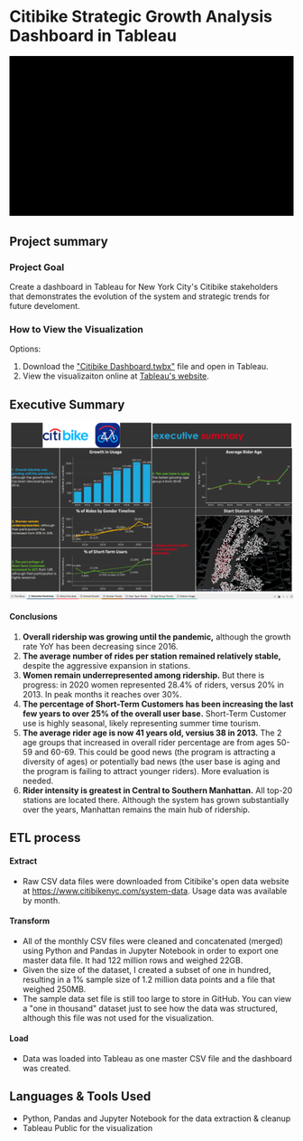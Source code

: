 # Citibike Strategic Growth Analysis Dashboard in Tableau

<p align="center">
<img src="https://github.com/kennethcandersen/Citibike-Strategic-Analysis-Tableau/blob/main/citibike_dashboard_tour.gif" width="900"/>
</p>

## Project summary 

### Project Goal
Create a dashboard in Tableau for New York City's Citibike stakeholders that demonstrates the evolution of the system and strategic trends for future develoment.

### How to View the Visualization 
Options:
1. Download the ["Citibike Dashboard.twbx"](https://github.com/kennethcandersen/Citibike-Strategic-Analysis-Tableau/blob/main/Citibike%20Dashboard.twbx) file and open in Tableau. 
2. View the visualizaiton online at [Tableau's website](https://public.tableau.com/views/CitibikeDashboard_16283828004620/TheStory?:language=en-US&publish=yes&:display_count=n&:origin=viz_share_link).

## Executive Summary
<p align="center">
<img src="https://github.com/kennethcandersen/Citibike-Strategic-Analysis-Tableau/blob/main/executive_summary.png" width="900"/>
</p>

#### Conclusions
1. **Overall ridership was growing until the pandemic,** although the growth rate YoY has been decreasing since 2016. 
2. **The average number of rides per station remained relatively stable,** despite the aggressive expansion in stations.
3. **Women remain underrepresented among ridership.** But there is progress: in 2020 women represented 28.4% of riders, versus 20% in 2013.  In peak months it reaches over 30%.
4. **The percentage of Short-Term Customers has been increasing the last few years to over 25% of the overall user base.** Short-Term Customer use is highly seasonal, likely representing summer time tourism.
5. **The average rider age is now 41 years old, versius 38 in 2013.** The 2 age groups that increased in overall rider percentage are from ages 50- 59 and 60-69. This could be good news (the program is attracting a diversity of ages) or potentially bad news (the user base is aging and the program is failing to attract younger riders). More evaluation is needed. 
6. **Rider intensity is greatest in Central to Southern Manhattan.** All top-20 stations are located there. Although the system has grown substantially over the years, Manhattan remains the main hub of ridership. 

## ETL process 
#### Extract
- Raw CSV data files were downloaded from Citibike's open data website at https://www.citibikenyc.com/system-data. Usage data was available by month. 
#### Transform
- All of the monthly CSV files were cleaned and concatenated (merged) using Python and Pandas in Jupyter Notebook in order to export one master data file. It had 122 million rows and weighed 22GB. 
- Given the size of the dataset, I created a subset of one in hundred, resulting in a 1% sample size of 1.2 million data points and a file that weighed 250MB.
- The sample data set file is still too large to store in GitHub. You can view a "one in thousand" dataset just to see how the data was structured, although this file was not used for the visualization. 

#### Load
- Data was loaded into Tableau as one master CSV file and the dashboard was created. 

## Languages & Tools Used
- Python, Pandas and Jupyter Notebook for the data extraction & cleanup 
- Tableau Public for the visualization
